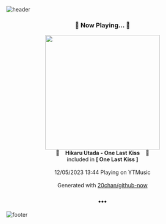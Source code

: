 ![header](https://capsule-render.vercel.app/api?type=wave&height=170&section=header&fontColor=090707&fontAlignX=45&fontAlignY=65&fontSize=100)

<h3 align="center">🎵 Now Playing... 🎵</h3>
<p align="center">
  <a href="https://music.youtube.com/watch?v=GYeOVn0PhSk">
    <img width="300" src="https://lh3.googleusercontent.com/XvSZJpO6HZ4uVTPfSvxez8AsIxVJ0dIVP9pLL0pMIkuuuPZhB_xOFlBYFjhxs095lrI-iLjKDOpdqSI">
  </a>
  <br>
  🎵&nbsp&nbsp&nbsp <b>Hikaru Utada - One Last Kiss</b> &nbsp&nbsp&nbsp🎵
  <br>
  included in <b>[ One Last Kiss ]</b>
  
  <br />
  <br />
  12/05/2023 13:44 Playing on YTMusic
  <br />
  <br />
  Generated with <a href="https://github.com/20chan/github-now">20chan/github-now</a>
</p>

<h3 align="center">•••</h3>

![footer](https://capsule-render.vercel.app/api?type=wave&height=150&section=footer)
